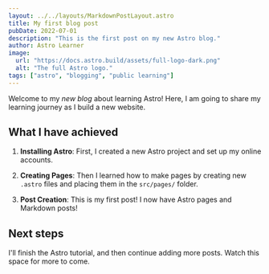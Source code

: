 ```yaml
---
layout: ../../layouts/MarkdownPostLayout.astro
title: My first blog post
pubDate: 2022-07-01
description: "This is the first post on my new Astro blog."
author: Astro Learner
image:
  url: "https://docs.astro.build/assets/full-logo-dark.png"
  alt: "The full Astro logo."
tags: ["astro", "blogging", "public learning"]
---
```


Welcome to my _new blog_ about learning Astro! Here, I am going to share my learning journey as I build a new website.

## What I have achieved

1. **Installing Astro**: First, I created a new Astro project and set up my online accounts.

2. **Creating Pages**: Then I learned how to make pages by creating new `.astro` files and placing them in the `src/pages/` folder.

3. **Post Creation**: This is my first post! I now have Astro pages and Markdown posts!

## Next steps

I'll finish the Astro tutorial, and then continue adding more posts. Watch this space for more to come.
